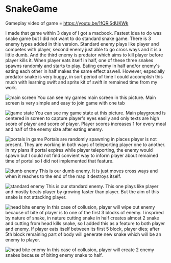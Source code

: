 # SnakeGame

Gameplay video of game = https://youtu.be/1fQRiSdUKWk

I made that game within 3 days of I got a macbook. Fastest idea to do was snake game but I did not want to do standard snake game. There is 3 enemy types added in this version. Standard enemy plays like player and competes with player, second enemy just able to go cross ways and it is a little dumb. And the third enemy is predator which aims to kill player before player kills it. When player eats itself in half, one of these three snakes spawns randomly and starts to play. Eating enemy in half and/or enemy's eating each other in half makes the same effect aswell. However, especially predator snake is very buggy, in sort period of time I could accomplish this much with learning swift and sprite kit of swift in remained time from my work.

![main screen](https://raw.githubusercontent.com/furkan-celik/SnakeGame/master/photos/vlcsnap-2019-02-21-18h06m17s769.png)
You can see my games main screen in this picture. Main screen is very simple and easy to join game with one tab

![game state](https://raw.githubusercontent.com/furkan-celik/SnakeGame/master/photos/vlcsnap-2019-02-21-18h06m37s046.png)
You can see my game state at this picture. Main playground is centered in screen to capture player's eyes easily and only texts are high score of player and score of player. Player scores increases 1 for every meal and half of the enemy size after eating enemy.

![portals in game](https://raw.githubusercontent.com/furkan-celik/SnakeGame/master/photos/vlcsnap-2019-02-21-18h06m47s488.png)
Portals are randomly spawning in places player is not present. They are working in both ways of teleporting player one to another. In my plans if portal expires while player teleporting, the enemy would spawn but I could not find convient way to inform player about remained time of portal so I did not implemented that feature.

![dumb enemy](https://raw.githubusercontent.com/furkan-celik/SnakeGame/master/photos/vlcsnap-2019-02-21-18h07m02s788.png)
This is our dumb enemy. It is just moves cross ways and when it reaches to the end of the map it destroys itself.

![standard enemy](https://raw.githubusercontent.com/furkan-celik/SnakeGame/master/photos/vlcsnap-2019-02-21-18h07m42s351.png)
This is our standard enemy. This one plays like player and mostly beats player by growing faster than player. But the aim of this snake is not attacking player.

![head bite enemy](https://raw.githubusercontent.com/furkan-celik/SnakeGame/master/photos/vlcsnap-2019-02-21-18h07m51s607.png)
In this case of collusion, player will wipe out enemy because of bite of player is to one of the first 3 blocks of enemy. I insprired by nature of snake, in nature cutting snake in half creates almost 2 snake and cutting from head kills snake, so I added this as a feature to both player and enemy. If player eats itself between its first 5 block, player dies; after 5th block remaining part of body will generate new snake which will be an enemy to player.

![head bite enemy](https://raw.githubusercontent.com/furkan-celik/SnakeGame/master/photos/vlcsnap-2019-02-21-18h08m25s896.png)
In this case of collusion, player will create 2 enemy snakes because of biting enemy snake to half.
